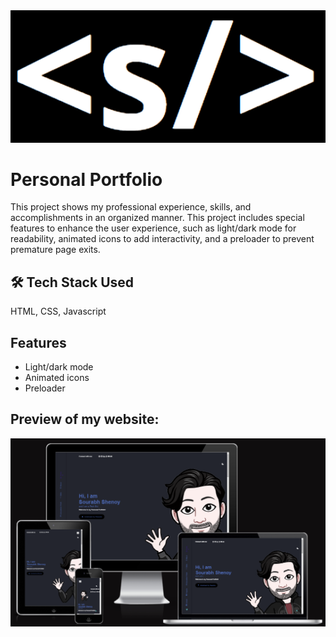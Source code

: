 
 <img src = "./assets/img/faviconf.png" width = 600px>


# Personal Portfolio


This project shows my professional experience, skills, and accomplishments in an organized manner. This project includes special features to enhance the user experience, such as light/dark mode for readability, animated icons to add interactivity, and a preloader to prevent premature page exits.



## 🛠 Tech Stack Used
 HTML, CSS, Javascript


## Features

- Light/dark mode 
- Animated icons
- Preloader



## Preview of my website:

 
![App Screenshot](./assets/img/Preview.png)


